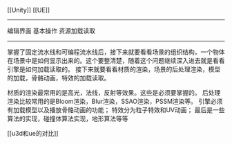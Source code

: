 [[Unity]]
[[UE]]
***
编辑界面
基本操作
资源加载读取
***
掌握了固定流水线和可编程流水线后，接下来就要看看场景的组织结构，一个物体在场景中是如何显示出来的。这个要整清楚，随着这个问题继续深入进去就是看看引擎是如何加载读取的。
接下来就要看看材质的渲染，场景的后处理渲染，模型的加载，骨骼动画，特效的加载读取。

材质的渲染最常用的是高光，法线，反射等效果。这些是必须要掌握的。
后处理渲染比较常用的是Bloom渲染，Blur渲染，SSAO渲染，PSSM渲染等。
引擎必须有加载模型以及播放骨骼动画的功能；
特效分为粒子特效和UV动画；
最后是一些算法的实现，碰撞体算法实现，地形算法等等

[[u3d和ue的对比]]